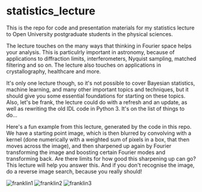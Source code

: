 # statistics_lecture
This is the repo for code and presentation materials for my statistics lecture to Open University postgraduate students in the physical sciences.

The lecture touches on the many ways that thinking in Fourier space helps your analysis. This is particulrly important in astronomy, because of applications to diffraction limits, interferometers, Nyquist sampling, matched filtering and so on. The lecture also touches on applications in crystallography, healthcare and more. 

It's only one lecture though, so it's not possible to cover Bayesian statistics, machine learning, and many other important topics and techniques, but it should give you some essential foundations for starting on these topics. Also, let's be frank, the lecture could do with a refresh and an update, as well as rewriting the old IDL code in Python 3. It's on the list of things to do...

Here's a fun example from this lecture, generated by the code in this repo. We have a starting point image, which is then blurred by convolving with a kernel (done numerically with a weighted sum of pixels in a box, that then moves across the image), and then sharpened up again by Fourier transforming the image and boosting certain Fourier modes and transforming back. Are there limits for how good this sharpening up can go? This lecture will help you answer this. And if you don't recognise the image, do a reverse image search, because you really should! 

![franklin1](https://user-images.githubusercontent.com/11993612/161954997-64881a7f-2401-43e9-9475-a25e941e2102.jpg) ![franklin2](https://user-images.githubusercontent.com/11993612/161955029-648caccd-be43-4b85-b104-0e911954bbce.jpg) ![franklin3](https://user-images.githubusercontent.com/11993612/161955043-99403b8d-4130-4ed2-a834-8c0bb13d6818.jpg)
